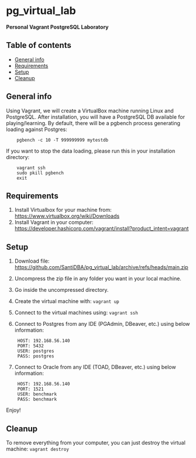 # pg_virtual_lab
**Personal Vagrant PostgreSQL Laboratory**

## Table of contents
* [General info](#general-info)
* [Requirements](#requirements)
* [Setup](#setup)
* [Cleanup](#cleanup)

## General info
Using Vagrant, we will create a VirtualBox machine running Linux and PostgreSQL.
After installation, you will have a PostgreSQL DB available for playing/learning.
By default, there will be a pgbench process generating loading against Postgres:

```
    pgbench -c 10 -T 999999999 mytestdb
```

If you want to stop the data loading, please run this in your installation directory:

```
    vagrant ssh
    sudo pkill pgbench
    exit
```

## Requirements

1. Install Virtualbox for your machine from: https://www.virtualbox.org/wiki/Downloads
2. Install Vagrant in your computer: https://developer.hashicorp.com/vagrant/install?product_intent=vagrant

## Setup

1. Download file: https://github.com/SantiDBA/pg_virtual_lab/archive/refs/heads/main.zip
2. Uncompress the zip file in any folder you want in your local machine.
3. Go inside the uncompressed directory.
4. Create the virtual machine with: `vagrant up`
5. Connect to the virtual machines using: `vagrant ssh`
6. Connect to Postgres from any IDE (PGAdmin, DBeaver, etc.) using below information:

        HOST: 192.168.56.140
        PORT: 5432
        USER: postgres
        PASS: postgres

7. Connect to Oracle from any IDE (TOAD, DBeaver, etc.) using below information:

        HOST: 192.168.56.140
        PORT: 1521
        USER: benchmark
        PASS: benchmark

Enjoy!

## Cleanup

To remove everything from your computer, you can just destroy the virtual machine: `vagrant destroy`
